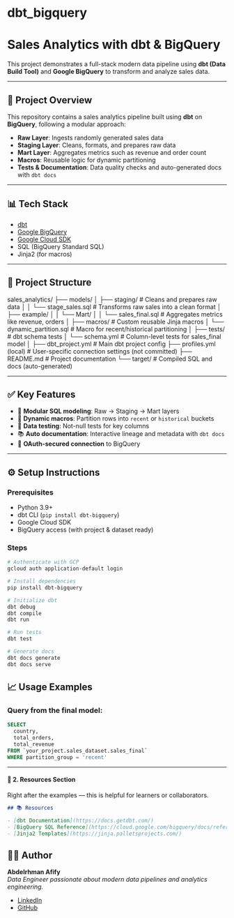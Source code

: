 # dbt_bigquery
# Sales Analytics with dbt & BigQuery

This project demonstrates a full-stack modern data pipeline using **dbt (Data Build Tool)** and **Google BigQuery** to transform and analyze sales data.

---

## 🚀 Project Overview

This repository contains a sales analytics pipeline built using **dbt** on **BigQuery**, following a modular approach:

- **Raw Layer**: Ingests randomly generated sales data
- **Staging Layer**: Cleans, formats, and prepares raw data
- **Mart Layer**: Aggregates metrics such as revenue and order count
- **Macros**: Reusable logic for dynamic partitioning
- **Tests & Documentation**: Data quality checks and auto-generated docs with `dbt docs`

---

## 📊 Tech Stack

- [dbt](https://www.getdbt.com/)
- [Google BigQuery](https://cloud.google.com/bigquery)
- [Google Cloud SDK](https://cloud.google.com/sdk)
- SQL (BigQuery Standard SQL)
- Jinja2 (for macros)

---

## 📁 Project Structure

sales_analytics/
├── models/
│   ├── staging/                 # Cleans and prepares raw data
│   │   └── stage_sales.sql      # Transforms raw sales into a clean format
│   ├── example/
│   │   └── Mart/
│   │       └── sales_final.sql  # Aggregates metrics like revenue, orders
│
├── macros/                      # Custom reusable Jinja macros
│   └── dynamic_partition.sql    # Macro for recent/historical partitioning
│
├── tests/                       # dbt schema tests
│   └── schema.yml               # Column-level tests for sales_final model
│
├── dbt_project.yml              # Main dbt project config
├── profiles.yml (local)         # User-specific connection settings (not committed)
├── README.md                    # Project documentation
└── target/                      # Compiled SQL and docs (auto-generated)


---

## ✅ Key Features

- 🔁 **Modular SQL modeling**: Raw → Staging → Mart layers
- 🧠 **Dynamic macros**: Partition rows into `recent` or `historical` buckets
- 🧪 **Data testing**: Not-null tests for key columns
- 📚 **Auto documentation**: Interactive lineage and metadata with `dbt docs`
- 🔐 **OAuth-secured connection** to BigQuery

---

## ⚙️ Setup Instructions

### Prerequisites

- Python 3.9+
- dbt CLI (`pip install dbt-bigquery`)
- Google Cloud SDK
- BigQuery access (with project & dataset ready)

### Steps

```bash
# Authenticate with GCP
gcloud auth application-default login

# Install dependencies
pip install dbt-bigquery

# Initialize dbt
dbt debug
dbt compile
dbt run

# Run tests
dbt test

# Generate docs
dbt docs generate
dbt docs serve
```
## 📈 Usage Examples

### Query from the final model:

```sql
SELECT
  country,
  total_orders,
  total_revenue
FROM `your_project.sales_dataset.sales_final`
WHERE partition_group = 'recent'
```

---

#### 🔹 2. **Resources Section**
Right after the examples — this is helpful for learners or collaborators.

```markdown
## 📚 Resources

- [dbt Documentation](https://docs.getdbt.com/)
- [BigQuery SQL Reference](https://cloud.google.com/bigquery/docs/reference/standard-sql/query-syntax)
- [Jinja2 Templates](https://jinja.palletsprojects.com/)
```
## 👨‍💻 Author

**Abdelrhman Afify**  
_Data Engineer passionate about modern data pipelines and analytics engineering._

- [LinkedIn](https://www.linkedin.com/in/abdelrhman-afify-147282234/)
- [GitHub](https://github.com/AbdoAfify)
